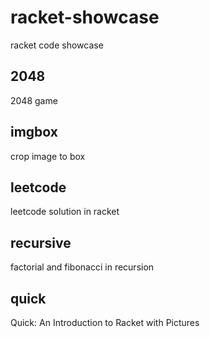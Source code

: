 # racket-showcase
racket code showcase

## 2048
2048 game

## imgbox
crop image to box

## leetcode
leetcode solution in racket

## recursive
factorial and fibonacci in recursion

## quick
Quick: An Introduction to Racket with Pictures
